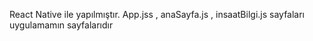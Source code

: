 React Native ile yapılmıştır.
App.jss , anaSayfa.js , insaatBilgi.js sayfaları uygulamamın sayfalarıdır
